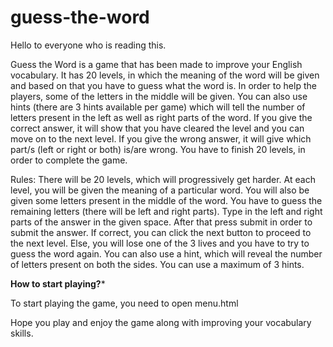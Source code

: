 # guess-the-word

Hello to everyone who is reading this.

Guess the Word is a game that has been made to improve your English vocabulary. It has 20 levels, in which the meaning of the word will be given and based on that you have to guess what the word is. In order to help the players, some of the letters in the middle will be given. You can also use hints (there are 3 hints available per game) which will tell the number of letters present in the left as well as right parts of the word. If you give the correct answer, it will show that you have cleared the level and you can move on to the next level. If you give the wrong answer, it will give which part/s (left or right or both) is/are wrong. You have to finish 20 levels, in order to complete the game.

Rules:
There will be 20 levels, which will progressively get harder.
At each level, you will be given the meaning of a particular word.
You will also be given some letters present in the middle of the word.
You have to guess the remaining letters (there will be left and right parts).
Type in the left and right parts of the answer in the given space.
After that press submit in order to submit the answer.
If correct, you can click the next button to proceed to the next level.
Else, you will lose one of the 3 lives and you have to try to guess the word again.
You can also use a hint, which will reveal the number of letters present on both the sides.
You can use a maximum of 3 hints.

******How to start playing?*******

To start playing the game, you need to open menu.html

Hope you play and enjoy the game along with improving your vocabulary skills.
